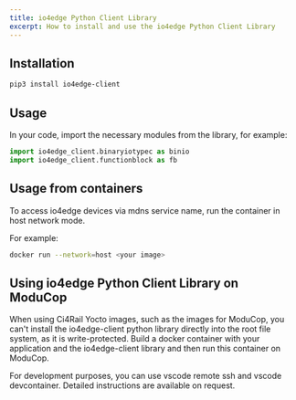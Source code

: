 ```yaml
---
title: io4edge Python Client Library
excerpt: How to install and use the io4edge Python Client Library
---
```


## Installation

```bash
pip3 install io4edge-client
```

## Usage

In your code, import the necessary modules from the library, for example:
```python
import io4edge_client.binaryiotypec as binio
import io4edge_client.functionblock as fb
```

## Usage from containers

To access io4edge devices via mdns service name, run the container in host network mode.

For example:
```bash
docker run --network=host <your image>
```

## Using io4edge Python Client Library on ModuCop

When using Ci4Rail Yocto images, such as the images for ModuCop, you can't install the io4edge-client python library directly into the root file system, as it is write-protected. Build a docker container with your application and the io4edge-client library and then run this container on ModuCop.

For development purposes, you can use vscode remote ssh and vscode devcontainer. Detailed instructions are available on request.
